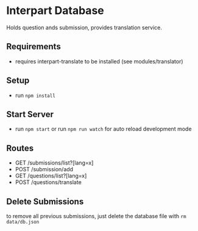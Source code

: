 # Interpart Database

Holds question ands submission, provides translation service.

## Requirements

* requires interpart-translate to be installed (see modules/translator)

## Setup

* run `npm install`

## Start Server

* run `npm start` or run `npm run watch` for auto reload development mode

## Routes

* GET /submissions/list?\[lang=x\]
* POST /submission/add
* GET /questions/list?\[lang=x\]
* POST /questions/translate

## Delete Submissions

to remove all previous submissions, just delete the database file with `rm data/db.json`